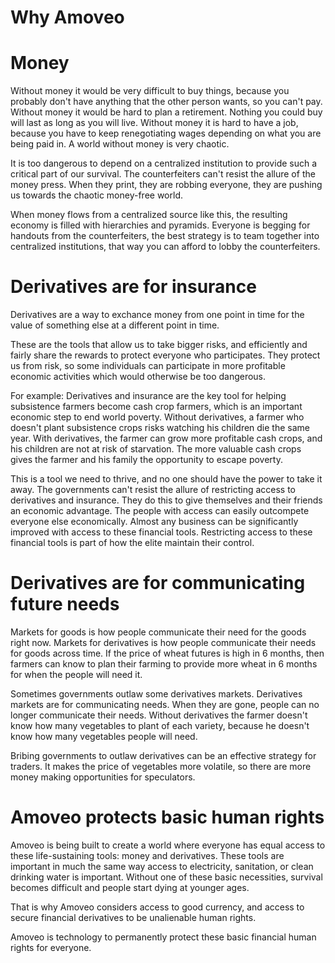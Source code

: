 # Why Amoveo

# Money

Without money it would be very difficult to buy things, because you probably don't have anything that the other person wants, so you can't pay.
Without money it would be hard to plan a retirement. Nothing you could buy will last as long as you will live.
Without money it is hard to have a job, because you have to keep renegotiating wages depending on what you are being paid in.
A world without money is very chaotic.

It is too dangerous to depend on a centralized institution to provide such a critical part of our survival.
The counterfeiters can't resist the allure of the money press.
When they print, they are robbing everyone, they are pushing us towards the chaotic money-free world.

When money flows from a centralized source like this, the resulting economy is filled with hierarchies and pyramids. Everyone is begging for handouts from the counterfeiters, the best strategy is to team together into centralized institutions, that way you can afford to lobby the counterfeiters.


# Derivatives are for insurance

Derivatives are a way to exchance money from one point in time for the value of something else at a different point in time.

These are the tools that allow us to take bigger risks, and efficiently and fairly share the rewards to protect everyone who participates.
They protect us from risk, so some individuals can participate in more profitable economic activities which would otherwise be too dangerous.

For example:
Derivatives and insurance are the key tool for helping subsistence farmers become cash crop farmers, which is an important economic step to end world poverty.
Without derivatives, a farmer who doesn't plant subsistence crops risks watching his children die the same year.
With derivatives, the farmer can grow more profitable cash crops, and his children are not at risk of starvation.
The more valuable cash crops gives the farmer and his family the opportunity to escape poverty.

This is a tool we need to thrive, and no one should have the power to take it away.
The governments can't resist the allure of restricting access to derivatives and insurance. They do this to give themselves and their friends an economic advantage.
The people with access can easily outcompete everyone else economically. Almost any business can be significantly improved with access to these financial tools.
Restricting access to these financial tools is part of how the elite maintain their control.

# Derivatives are for communicating future needs

Markets for goods is how people communicate their need for the goods right now.
Markets for derivatives is how people communicate their needs for goods across time. If the price of wheat futures is high in 6 months, then farmers can know to plan their farming to provide more wheat in 6 months for when the people will need it. 

Sometimes governments outlaw some derivatives markets.
Derivatives markets are for communicating needs. When they are gone, people can no longer communicate their needs.
Without derivatives the farmer doesn't know how many vegetables to plant of each variety, because he doesn't know how many vegetables people will need.

Bribing governments to outlaw derivatives can be an effective strategy for traders. It makes the price of vegetables more volatile, so there are more money making opportunities for speculators.

# Amoveo protects basic human rights

Amoveo is being built to create a world where everyone has equal access to these life-sustaining tools: money and derivatives.
These tools are important in much the same way access to electricity, sanitation, or clean drinking water is important.
Without one of these basic necessities, survival becomes difficult and people start dying at younger ages.

That is why Amoveo considers access to good currency, and access to secure financial derivatives to be unalienable human rights. 

Amoveo is technology to permanently protect these basic financial human rights for everyone. 

